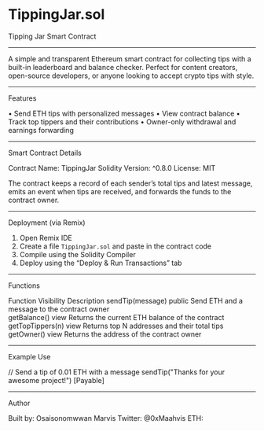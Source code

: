 # TippingJar.sol
Tipping Jar Smart Contract

---

A simple and transparent Ethereum smart contract for collecting tips with a built-in leaderboard and balance checker. Perfect for content creators, open-source developers, or anyone looking to accept crypto tips with style.

---

Features

• Send ETH tips with personalized messages
• View contract balance
• Track top tippers and their contributions
• Owner-only withdrawal and earnings forwarding


---

Smart Contract Details

Contract Name: TippingJar
Solidity Version: ^0.8.0
License: MIT

The contract keeps a record of each sender’s total tips and latest message, emits an event when tips are received, and forwards the funds to the contract owner.

---

Deployment (via Remix)

1. Open Remix IDE
2. Create a file `TippingJar.sol` and paste in the contract code
3. Compile using the Solidity Compiler
4. Deploy using the “Deploy & Run Transactions” tab


---

Functions

Function	Visibility	Description	
sendTip(message)	public	Send ETH and a message to the contract owner	
getBalance()	view	Returns the current ETH balance of the contract	
getTopTippers(n)	view	Returns top N addresses and their total tips	
getOwner()	view	Returns the address of the contract owner	


---

Example Use

// Send a tip of 0.01 ETH with a message
sendTip("Thanks for your awesome project!") [Payable]

---

Author

Built by: Osaisonomwwan Marvis
Twitter: @0xMaahvis
ETH: 
